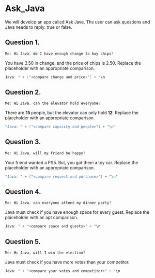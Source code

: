 # Ask_Java
We will develop an app called Ask Java. The user can ask questions and Java needs to reply: true or false.

## Question 1.

```java
Me: Hi Java, do I have enough change to buy chips?
```

You have 3.50 in change, and the price of chips is 2.50. Replace the placeholder with an appropriate comparison.

```java
Java: " + ("<compare change and price>") + "\n
```

## Question 2.

```java
Me: Hi Java, can the elevator hold everyone?
```

There are **15** people, but the elevator can only hold **12**. Replace the placeholder with an appropriate comparison.

```java
"Java: " + ("<compare capacity and people>") + "\n"
```

## Question 3.

```java
Me: Hi Java, will my friend be happy?
```

Your friend wanted a PS5. But, you got them a toy car. Replace the placeholder with an appropriate comparison.

```java
"Java: " + ("<compare request and purchase>") + "\n"
```

## Question 4.

```java
Me: Hi Java, can everyone attend my dinner party?
```

Java must check if you have enough space for every guest. Replace the placeholder with an apt comparison.

```java
Java: " + "<compare space and guests>" + "\n
```

## Question 5.

```java
Me: Hi Java, will I win the election?
```

Java must check if you have more votes than your competitor.

```java
Java: " + "<compare your votes and competitor>" + "\n
```